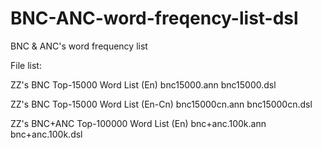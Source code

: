 BNC-ANC-word-freqency-list-dsl
==============================

BNC &amp; ANC's word frequency list


File list:

ZZ's BNC Top-15000 Word List (En)
    bnc15000.ann
    bnc15000.dsl

ZZ's BNC Top-15000 Word List (En-Cn)
    bnc15000cn.ann
    bnc15000cn.dsl

ZZ's BNC+ANC Top-100000 Word List (En)
    bnc+anc.100k.ann
    bnc+anc.100k.dsl


